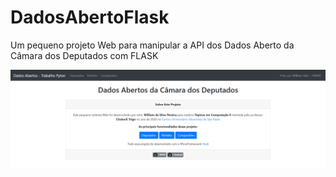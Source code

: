 # DadosAbertoFlask

Um pequeno projeto Web para manipular a API dos Dados Aberto da Câmara dos Deputados com FLASK


![whatsapp](static/screenshot.png)
